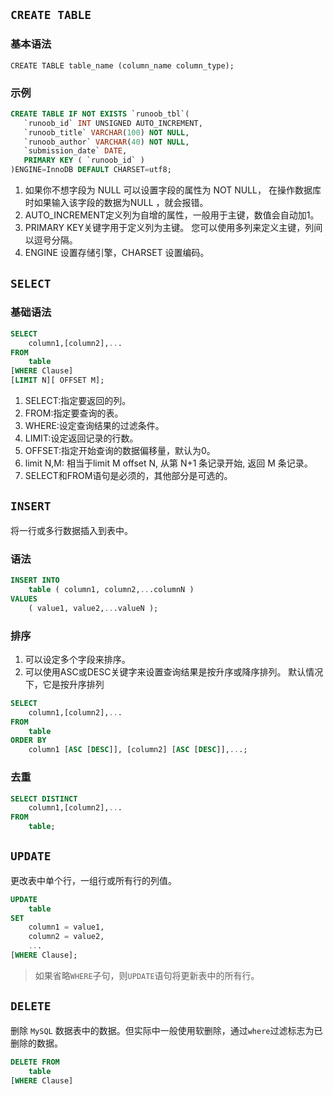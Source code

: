 
## `CREATE TABLE`
### 基本语法
`CREATE TABLE table_name (column_name column_type);`
### 示例
```sql
CREATE TABLE IF NOT EXISTS `runoob_tbl`(
   `runoob_id` INT UNSIGNED AUTO_INCREMENT,
   `runoob_title` VARCHAR(100) NOT NULL,
   `runoob_author` VARCHAR(40) NOT NULL,
   `submission_date` DATE,
   PRIMARY KEY ( `runoob_id` )
)ENGINE=InnoDB DEFAULT CHARSET=utf8;
```
1. 如果你不想字段为 NULL 可以设置字段的属性为 NOT NULL， 在操作数据库时如果输入该字段的数据为NULL ，就会报错。
2. AUTO_INCREMENT定义列为自增的属性，一般用于主键，数值会自动加1。
3. PRIMARY KEY关键字用于定义列为主键。 您可以使用多列来定义主键，列间以逗号分隔。
4. ENGINE 设置存储引擎，CHARSET 设置编码。


## `SELECT`
### 基础语法
```sql
SELECT 
    column1,[column2],...
FROM 
    table
[WHERE Clause]
[LIMIT N][ OFFSET M];
```
1. SELECT:指定要返回的列。
2. FROM:指定要查询的表。
3. WHERE:设定查询结果的过滤条件。
4. LIMIT:设定返回记录的行数。
5. OFFSET:指定开始查询的数据偏移量，默认为0。
6. limit N,M: 相当于limit M offset N, 从第 N+1 条记录开始, 返回 M 条记录。
7. SELECT和FROM语句是必须的，其他部分是可选的。

## `INSERT`
将一行或多行数据插入到表中。
### 语法
```sql
INSERT INTO 
    table ( column1, column2,...columnN )
VALUES
    ( value1, value2,...valueN );
```

### 排序
1. 可以设定多个字段来排序。
2. 可以使用ASC或DESC关键字来设置查询结果是按升序或降序排列。 默认情况下，它是按升序排列
```sql
SELECT 
    column1,[column2],...
FROM 
    table
ORDER BY 
    column1 [ASC [DESC]], [column2] [ASC [DESC]],...;
```
### 去重
```sql
SELECT DISTINCT
    column1,[column2],...
FROM
    table;
```


## `UPDATE`
更改表中单个行，一组行或所有行的列值。
```sql
UPDATE 
    table 
SET 
    column1 = value1,
    column2 = value2,
    ...
[WHERE Clause];
```
> 如果省略`WHERE`子句，则`UPDATE`语句将更新表中的所有行。

## `DELETE`
删除 `MySQL` 数据表中的数据。但实际中一般使用软删除，通过`where`过滤标志为已删除的数据。
```sql
DELETE FROM 
    table 
[WHERE Clause]
```